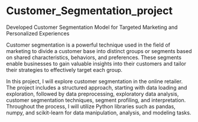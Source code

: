 # Customer_Segmentation_project
Developed Customer Segmentation Model for Targeted Marketing and Personalized Experiences

Customer segmentation is a powerful technique used in the field of marketing to divide a customer base into distinct groups or segments based on shared characteristics, behaviors, and preferences. These segments enable businesses to gain valuable insights into their customers and tailor their strategies to effectively target each group.

In this project, I will explore customer segmentation in the online retailer. The project includes a structured approach, starting with data loading and exploration, followed by data preprocessing, exploratory data analysis, customer segmentation techniques, segment profiling, and interpretation. Throughout the process, I will utilize Python libraries such as pandas, numpy, and scikit-learn for data manipulation, analysis, and modeling tasks.
